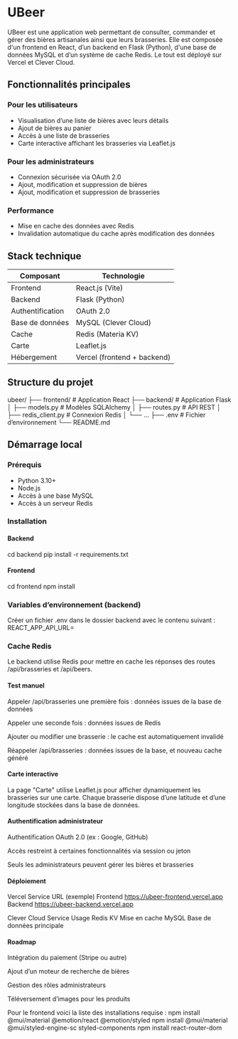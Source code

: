 # UBeer

UBeer est une application web permettant de consulter, commander et gérer des bières artisanales ainsi que leurs brasseries. Elle est composée d'un frontend en React, d’un backend en Flask (Python), d'une base de données MySQL et d’un système de cache Redis. Le tout est déployé sur Vercel et Clever Cloud.

## Fonctionnalités principales

### Pour les utilisateurs
- Visualisation d’une liste de bières avec leurs détails
- Ajout de bières au panier
- Accès à une liste de brasseries
- Carte interactive affichant les brasseries via Leaflet.js

### Pour les administrateurs
- Connexion sécurisée via OAuth 2.0
- Ajout, modification et suppression de bières
- Ajout, modification et suppression de brasseries

### Performance
- Mise en cache des données avec Redis
- Invalidation automatique du cache après modification des données

## Stack technique

| Composant     | Technologie               |
|---------------|---------------------------|
| Frontend      | React.js (Vite)           |
| Backend       | Flask (Python)            |
| Authentification | OAuth 2.0              |
| Base de données | MySQL (Clever Cloud)    |
| Cache         | Redis (Materia KV)        |
| Carte         | Leaflet.js                |
| Hébergement   | Vercel (frontend + backend) |

## Structure du projet

ubeer/
├── frontend/ # Application React
├── backend/ # Application Flask
│ ├── models.py # Modèles SQLAlchemy
│ ├── routes.py # API REST
│ ├── redis_client.py # Connexion Redis
│ └── ...
├── .env # Fichier d’environnement
└── README.md



## Démarrage local

### Prérequis
- Python 3.10+
- Node.js
- Accès à une base MySQL
- Accès à un serveur Redis

### Installation

#### Backend
cd backend
pip install -r requirements.txt

#### Frontend
cd frontend
npm install


### Variables d’environnement (backend)
Créer un fichier .env dans le dossier backend avec le contenu suivant :
     REACT_APP_API_URL=


### Cache Redis
Le backend utilise Redis pour mettre en cache les réponses des routes /api/brasseries et /api/beers.

#### Test manuel
Appeler /api/brasseries une première fois : données issues de la base de données

Appeler une seconde fois : données issues de Redis

Ajouter ou modifier une brasserie : le cache est automatiquement invalidé

Réappeler /api/brasseries : données issues de la base, et nouveau cache généré

#### Carte interactive
La page "Carte" utilise Leaflet.js pour afficher dynamiquement les brasseries sur une carte. Chaque brasserie dispose d’une latitude et d’une longitude stockées dans la base de données.

#### Authentification administrateur
Authentification OAuth 2.0 (ex : Google, GitHub)

Accès restreint à certaines fonctionnalités via session ou jeton

Seuls les administrateurs peuvent gérer les bières et brasseries

#### Déploiement
Vercel
Service	URL (exemple)
Frontend	https://ubeer-frontend.vercel.app
Backend	https://ubeer-backend.vercel.app

Clever Cloud
Service	Usage
Redis KV	Mise en cache
MySQL	Base de données principale

#### Roadmap
Intégration du paiement (Stripe ou autre)

Ajout d’un moteur de recherche de bières

Gestion des rôles administrateurs

Téléversement d’images pour les produits

Pour le frontend voici la liste des installations requise : 
npm install @mui/material @emotion/react @emotion/styled
npm install @mui/material @mui/styled-engine-sc styled-components
npm install react-router-dom
